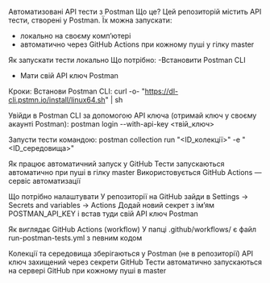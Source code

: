 Автоматизовані API тести з Postman
Що це?
Цей репозиторій містить API тести, створені у Postman. 
Їх можна запускати:

- локально на своєму комп’ютері
- автоматично через GitHub Actions при кожному пуші у гілку master

Як запускати тести локально
Що потрібно:
-Встановити Postman CLI
- Мати свій API ключ Postman

Кроки:
Встанови Postman CLI:
curl -o- "https://dl-cli.pstmn.io/install/linux64.sh" | sh

Увійди в Postman CLI за допомогою API ключа (отримай ключ у своєму акаунті Postman):
postman login --with-api-key <твій_ключ>

Запусти тести командою:
postman collection run "<ID_колекції>" -e "<ID_середовища>"

Як працює автоматичний запуск у GitHub
Тести запускаються автоматично при пуші в гілку master
Використовується GitHub Actions — сервіс автоматизації

Що потрібно налаштувати
У репозиторії на GitHub зайди в Settings → Secrets and variables → Actions
Додай новий секрет з ім’ям POSTMAN_API_KEY і встав туди свій API ключ Postman

Як виглядає GitHub Actions (workflow)
У папці .github/workflows/ є файл run-postman-tests.yml з певним кодом

Колекції та середовища зберігаються у Postman (не в репозиторії)
API ключ захищений через секрети GitHub
Тести автоматично запускаються на сервері GitHub при кожному пуші в master

